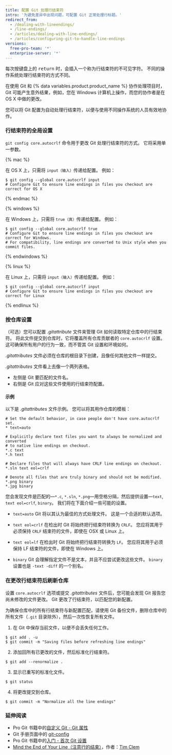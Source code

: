 ```yaml
---
title: 配置 Git 处理行结束符
intro: '为避免差异中出现问题，可配置 Git 正常处理行标题。'
redirect_from:
  - /dealing-with-lineendings/
  - /line-endings/
  - /articles/dealing-with-line-endings/
  - /articles/configuring-git-to-handle-line-endings
versions:
  free-pro-team: '*'
  enterprise-server: '*'
---
```


每次按键盘上的 <kbd>return</kbd> 时，会插入一个称为行结束符的不可见字符。 不同的操作系统处理行结束符的方式不同。

在使用 Git 和 {% data variables.product.product_name %} 协作处理项目时，Git 可能产生意外结果，例如，您在 Windows 计算机上操作，而您的协作者是在 OS X 中做的更改。

您可以将 Git 配置为自动处理行结束符，以便与使用不同操作系统的人员有效地协作。

### 行结束符的全局设置

`git config core.autocrlf` 命令用于更改 Git 处理行结束符的方式。 它将采用单一参数。

{% mac %}

在 OS X 上，只需将 `input（输入）`传递给配置。 例如：

```shell
$ git config --global core.autocrlf input
# Configure Git to ensure line endings in files you checkout are correct for OS X
```

{% endmac %}

{% windows %}

在 Windows 上，只需将 `true（真）`传递给配置。 例如：

```shell
$ git config --global core.autocrlf true
# Configure Git to ensure line endings in files you checkout are correct for Windows.
# For compatibility, line endings are converted to Unix style when you commit files.
```

{% endwindows %}

{% linux %}

在 Linux 上，只需将 `input（输入）`传递给配置。 例如：

```shell
$ git config --global core.autocrlf input
# Configure Git to ensure line endings in files you checkout are correct for Linux
```

{% endlinux %}

### 按仓库设置

（可选）您可以配置 *.gitattribute* 文件来管理 Git 如何读取特定仓库中的行结束符。 将此文件提交到仓库时，它将覆盖所有仓库贡献者的 `core.autocrlf` 设置。 这可确保所有用户的行为一致，而不管其 Git 设置和环境如何。

*.gitattributes* 文件必须在仓库的根目录下创建，且像任何其他文件一样提交。

*.gitattributes* 文件看上去像一个两列表格。

* 左侧是 Git 要匹配的文件名。
* 右侧是 Git 应对这些文件使用的行结束符配置。

#### 示例

以下是 *.gitattributes* 文件示例。 您可以将其用作仓库的模板：

```
# Set the default behavior, in case people don't have core.autocrlf set.
* text=auto

# Explicitly declare text files you want to always be normalized and converted
# to native line endings on checkout.
*.c text
*.h text

# Declare files that will always have CRLF line endings on checkout.
*.sln text eol=crlf

# Denote all files that are truly binary and should not be modified.
*.png binary
*.jpg binary
```

您会发现文件是匹配的—`*.c`, `*.sln`, `*.png`—用空格分隔，然后提供设置—`text`, `text eol=crlf`, `binary`。 我们将在下面介绍一些可能的设置。

- `text=auto` Git 将以其认为最佳的方式处理文件。 这是一个合适的默认选项。

- `text eol=crlf` 在检出时 Git 将始终把行结束符转换为 `CRLF`。 您应将其用于必须保持 `CRLF` 结束符的文件，即使在 OSX 或 Linux 上。

- `text eol=lf` 在检出时 Git 将始终把行结束符转换为 `LF`。 您应将其用于必须保持 LF 结束符的文件，即使在 Windows 上。

- `binary` Git 会理解指定文件不是文本，并且不应尝试更改这些文件。 `binary` 设置也是 `-text -diff` 的一个别名。

### 在更改行结束符后刷新仓库

设置 `core.autocrlf` 选项或提交 *.gitattributes* 文件后，您可能会发现 Git 报告您尚未修改的文件更改。 Git 更改了行结束符，以匹配您的新配置。

为确保仓库中的所有行结束符与新配置匹配，请使用 Git 备份文件，删除仓库中的所有文件（`.git` 目录除外），然后一次性恢复所有文件。

1. 在 Git 中保存当前文件，以便不会丢失任何工作。
  ```shell
  $ git add . -u
  $ git commit -m "Saving files before refreshing line endings"
  ```
2. 添加回所有已更改的文件，然后标准化行结束符。
  ```shell
  $ git add --renormalize .
  ```
3. 显示已重写的标准化文件。
  ```shell
  $ git status
  ```
4. 将更改提交到仓库。
  ```shell
  $ git commit -m "Normalize all the line endings"
  ```

### 延伸阅读

- Pro Git 书籍中的[自定义 Git - Git 属性](https://git-scm.com/book/en/Customizing-Git-Git-Attributes)
- Git 手册页面中的 [git-config](https://git-scm.com/docs/git-config)
- Pro Git 书籍中的[入门 - 首次 Git 设置](https://git-scm.com/book/en/Getting-Started-First-Time-Git-Setup)
- [Mind the End of Your Line（注意行的结束）](http://adaptivepatchwork.com/2012/03/01/mind-the-end-of-your-line/)，作者：[Tim Clem](https://github.com/tclem)
